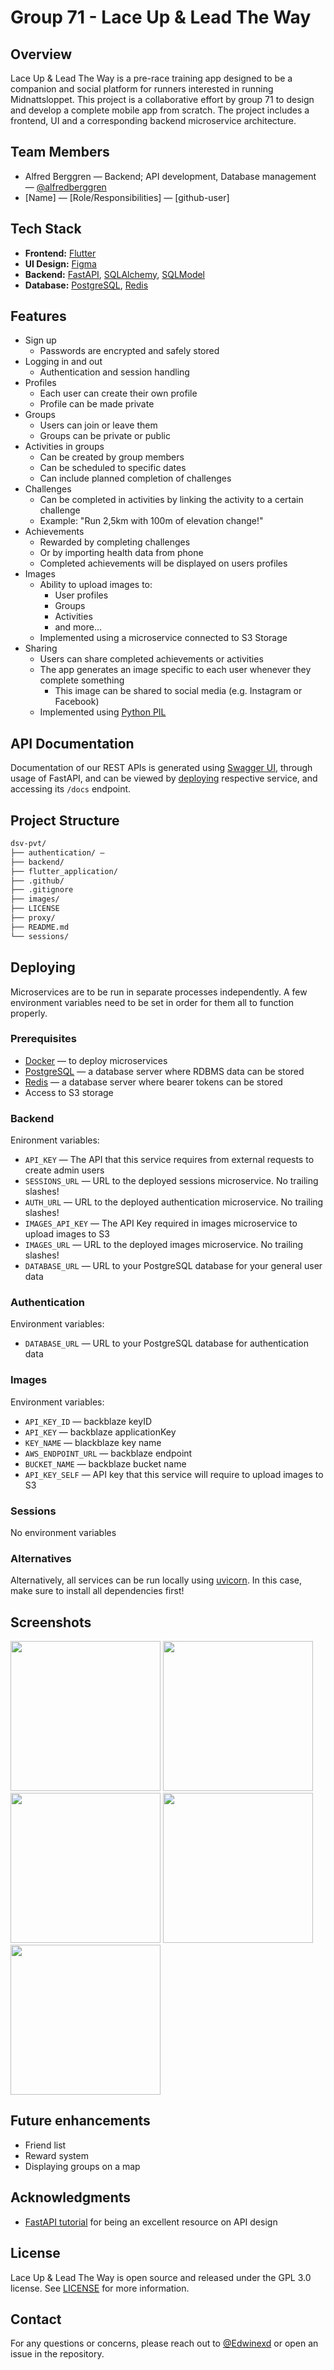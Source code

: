 # Group 71 - Lace Up & Lead The Way

## Overview

Lace Up & Lead The Way is a pre-race training app designed to be a companion and social platform for runners interested in running Midnattsloppet. This project is a collaborative effort by group 71 to design and develop a complete mobile app from scratch. The project includes a frontend, UI and a corresponding backend microservice architecture.

## Team Members

- Alfred Berggren — Backend; API development, Database management — [@alfredberggren](https://github.com/alfredberggren)
- [Name] — [Role/Responsibilities] — [github-user]

## Tech Stack

- **Frontend:** [Flutter](https://flutter.dev/)
- **UI Design:** [Figma](https://www.figma.com)
- **Backend:** [FastAPI](https://github.com/tiangolo/fastapi), [SQLAlchemy](https://www.sqlalchemy.org/), [SQLModel](https://github.com/tiangolo/sqlmodel)
- **Database:** [PostgreSQL](https://www.postgresql.org/), [Redis](https://redis.io/)

## Features

- Sign up
  - Passwords are encrypted and safely stored
- Logging in and out
  - Authentication and session handling
- Profiles
  - Each user can create their own profile
  - Profile can be made private
- Groups
  - Users can join or leave them
  - Groups can be private or public
- Activities in groups
  - Can be created by group members
  - Can be scheduled to specific dates
  - Can include planned completion of challenges
- Challenges
  - Can be completed in activities by linking the activity to a certain challenge
  - Example: "Run 2,5km with 100m of elevation change!"
- Achievements
  - Rewarded by completing challenges
  - Or by importing health data from phone
  - Completed achievements will be displayed on users profiles
- Images
  - Ability to upload images to:
    - User profiles
    - Groups
    - Activities
    - and more...
  - Implemented using a microservice connected to S3 Storage
- Sharing
  - Users can share completed achievements or activities
  - The app generates an image specific to each user whenever they complete something
    - This image can be shared to social media (e.g. Instagram or Facebook)
  - Implemented using [Python PIL](https://pypi.org/project/pillow/)

## API Documentation
Documentation of our REST APIs is generated using [Swagger UI](https://github.com/swagger-api/swagger-ui), through usage of FastAPI, and can be viewed by [deploying](#deploying) respective service, and accessing its ```/docs``` endpoint.

## Project Structure
```bash
dsv-pvt/
├── authentication/ — 
├── backend/
├── flutter_application/
├── .github/
├── .gitignore
├── images/
├── LICENSE
├── proxy/
├── README.md
└── sessions/
```
## Deploying
Microservices are to be run in separate processes independently.
A few environment variables need to be set in order for them all to function properly.

### Prerequisites
- [Docker](https://www.docker.com/) — to deploy microservices
- [PostgreSQL](https://www.postgresql.org/) — a database server where RDBMS data can be stored
- [Redis](https://redis.io/) — a database server where bearer tokens can be stored
- Access to S3 storage

### Backend
Enironment variables:
- `API_KEY` — The API that this service requires from external requests to create admin users
- `SESSIONS_URL` — URL to the deployed sessions microservice. No trailing slashes!
- `AUTH_URL` — URL to the deployed authentication microservice. No trailing slashes!
- `IMAGES_API_KEY` — The API Key required in images microservice to upload images to S3
- `IMAGES_URL` — URL to the deployed images microservice. No trailing slashes!
- `DATABASE_URL` — URL to your PostgreSQL database for your general user data


### Authentication
Environment variables:
- `DATABASE_URL` — URL to your PostgreSQL database for authentication data


### Images
Environment variables:
- `API_KEY_ID` — backblaze keyID
- `API_KEY` — backblaze applicationKey
- `KEY_NAME` — blackblaze key name
- `AWS_ENDPOINT_URL` — backblaze endpoint 
- `BUCKET_NAME` — backblaze bucket name
- `API_KEY_SELF` — API key that this service will require to upload images to S3


### Sessions
No environment variables


### Alternatives
Alternatively, all services can be run locally using [uvicorn](https://www.uvicorn.org/). In this case, make sure to install all dependencies first!

## Screenshots
<img src="screenshots/signin.png" width="240">

<img src="screenshots/dash.png" width="240">

<img src="screenshots/profile.png" width="240">

<img src="screenshots/allgroups.png" width="240">

<img src="screenshots/challenges.png" width="240">

## Future enhancements
- Friend list
- Reward system
- Displaying groups on a map

## Acknowledgments
- [FastAPI tutorial](https://fastapi.tiangolo.com/tutorial/) for being an excellent resource on API design

## License

Lace Up & Lead The Way is open source and released under the GPL 3.0 license. See [LICENSE](https://github.com/Edwinexd/dsv-pvt/blob/master/LICENSE) for more information.

## Contact

For any questions or concerns, please reach out to [@Edwinexd](https://github.com/Edwinexd) or open an issue in the repository.

